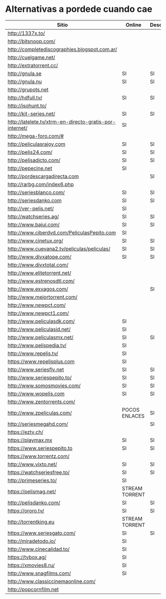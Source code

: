 # Alternativas a pordede cuando cae



|Sitio                          |Online         |Descarga       |Torrent        |Registro Necesario |
|-------------------------------|---------------|---------------|---------------|-------------------|
|http://1337x.to/               |               |               |SI             |                   |
|http://bitsnoop.com/           |               |               |SI             |                   |
|http://completediscographies.blogspot.com.ar/  |               |               |SI                 |              
|http://cuelgame.net/           |               |               |SI             |
|http://extratorrent.cc/        |               |               |SI             |
|http://gnula.se                |SI             |SI             |               |
|http://gnula.nu                |SI             |SI             |               |
|http://grupots.net             |               |               |               |SI
|http://hdfull.tv/              |SI             |SI             |               |
|http://isohunt.to/             |               |               |SI             |
|http://kit-series.net/         |SI             |SI             |               |
|http://latelete.tv/xtrm-en-directo-gratis-por-internet/|   SI  |               |
|http://mega-foro.com/#         |               |               |               |SI
|http://peliculasrajoy.com      |SI             |SI             |               |
|http://pelis24.com/            |SI             |SI             |               |
|http://pelisadicto.com/        |SI             |SI             |               |
|http://pepecine.net            |SI             |               |               |
|http://pordescargadirecta.com  |               |SI             |               |SI
|http://rarbg.com/index6.php    |               |               |SI             |
|http://seriesblanco.com/       |SI             |SI             |               |
|http://seriesdanko.com         |SI             |SI             |               |
|http://ver-pelis.net/          |SI             |               |               |
|http://watchseries.ag/         |SI             |SI             |               |
|http://www.bajui.com/          |SI             |SI             |               |
|http://www.ciberdvd.com/PeliculasPepito.com| SI              |               |         |OPCIONAL   
|http://www.cinetux.org/        |SI             |SI             |               |
|http://www.cuevana2.tv/peliculas/peliculas/|SI             |SI             |               |
|http://www.divxatope.com/      |SI             |SI             |SI             |
|http://www.divxtotal.com/      |               |               |SI             |
|http://www.elitetorrent.net/   |               |               |SI             |
|http://www.estrenosdtl.com/    |               |               |SI             |
|http://www.exvagos.com/        |               |SI             |               |SI
|http://www.mejortorrent.com/   |               |               |SI             |
|http://www.newpct.com/         |               |               |SI             |
|http://www.newpct1.com/        |               |               |SI             |
|http://www.peliculasdk.com/    |SI             |               |               |
|http://www.peliculasid.net/    |SI             |               |               |
|http://www.peliculasmx.net/    |SI             |SI             |               |
|http://www.pelispedia.tv/      |SI             |               |               |
|http://www.repelis.tv/         |SI             |               |               |
|https://www.repelisplus.com    |SI             |               |               |               |
|http://www.seriesflv.net       |SI             |SI             |               |
|http://www.seriespepito.to/    |SI             |SI             |               |
|http://www.somosmovies.com/    |SI             |SI             |               |
|http://www.wopelis.com         |SI             |SI             |               |
|http://www.zentorrents.com/    |               |               |SI             |
|http://www.zpeliculas.com/     |POCOS ENLACES  |SI             |               |
|http://seriesmegahd.com/       |               |SI             |               |               |
|https://eztv.ch/               |               |               |SI             |
|https://playmax.mx             |SI             |SI             |               |OPCIONAL
|https://www.seriespepito.to    |SI             |SI             |               |
|https://www.torrentz.com/      |               |               |SI             |
|http://www.vixto.net/          |SI             |SI             |               |               |
https://watchseriesfree.to/     |SI             |SI             |               |               |
http://primeseries.to/          |SI             |               |               |               |
https://pelismag.net/           |STREAM TORRENT |               |SI             |               |
http://pelisdanko.com/          |SI             |SI             |               |               |
https://ororo.tv/               |SI             |SI             |               |OPCIONAL       |
http://torrentking.eu           |STREAM TORRENT |               |SI             |               |
https://www.seriesgato.com/     |SI             |SI             |               |OPCIONAL/ANTIADBLOCK|
http://miradetodo.io/           |SI             |               |               |               |
http://www.cinecalidad.to/      |SI             |               |               |               |
https://tvbox.ag/               |SI             |               |               |               |
https://xmovies8.ru/            |SI             |               |               |               |
http://www.snagfilms.com/       |SI             |               |               |               |
http://www.classiccinemaonline.com/           |             |                 |                 |
http://popcornfilm.net          |             |               |                 |               |
